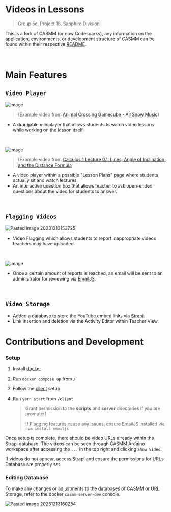 # Videos in Lessons

> Group 5c, Project 18, Sapphire Division

This is a fork of CASMM (or now Codesparks), any information on the application, environments, or development structure of CASMM can be found within their respective [README](https://github.com/UFWebApps2-0/code-sparks/blob/develop/README.md).

<br/>

# Main Features

## `Video Player`

![image](https://github.com/CEN3031-5c/Sapphire-Project18-5c/assets/88823380/62887e21-478a-47eb-a29d-a7e7b2dd28e0)
> (Example video from [Animal Crossing Gamecube - All Snow Music](https://www.youtube.com/watch?v=fRozdaGG01M))

- A draggable miniplayer that allows students to watch video lessons while working on the lesson itself.

<br/>

![image](https://github.com/CEN3031-5c/Sapphire-Project18-5c/assets/88823380/7fb5d988-0009-4ee7-a0dd-0d7682ea92d4)
> (Example video from [Calculus 1 Lecture 0.1: Lines, Angle of Inclination, and the Distance Formula](https://www.youtube.com/watch?v=fYyARMqiaag&ab_channel=ProfessorLeonard)

- A video player within a possible "Lesson Plans" page where students actually sit and watch lectures.
- An interactive question box that allows teacher to ask open-ended questions about the video for students to answer.

<br/>

## `Flagging Videos`

![Pasted image 20231213153725](https://github.com/CEN3031-5c/Sapphire-Project18-5c/assets/88823380/8b9e4bff-023d-4fce-81e6-3fd7440f00cb)

- Video Flagging which allows students to report inappropriate videos teachers may have uploaded.

<br/>

![image](https://github.com/CEN3031-5c/Sapphire-Project18-5c/assets/88823380/e0a9c1d5-1a71-469f-b174-1ffc206e57c0)

- Once a certain amount of reports is reached, an email will be sent to an administrator for reviewing via [EmailJS](https://www.emailjs.com/).

<br/>

## `Video Storage`

- Added a database to store the YouTube embed links via [Strapi](https://docs-v3.strapi.io/developer-docs/latest/getting-started/introduction.html).
- Link insertion and deletion via the Activity Editor within Teacher View.

# Contributions and Development

### Setup

1. Install [docker](https://docs.docker.com/get-docker/)

2. Run `docker compose up` from `/`

3. Follow the [client](/client#setup) setup

4. Run `yarn start` from `/client`

   > Grant permission to the **scripts** and **server** directories if you are prompted
   > 
   > If Flagging features cause any issues, ensure EmailJS installed via `npm install emailjs`
   
Once setup is complete, there should be video URLs already within the Strapi database. 
The videos can be seen through CASMM Arduino workspace after accessing the `...` in the top right and clicking `Show Video`.

If videos do not appear, access Strapi and ensure the permissions for URLs Database are properly set.

### Editing Database

To make any changes or adjustments to the databases of CASMM or URL Storage, refer to the docker `casmm-server-dev` console.

![Pasted image 20231213160254](https://github.com/CEN3031-5c/Sapphire-Project18-5c/assets/88823380/c0117205-469f-482a-be22-2d9b43c48613)

   
